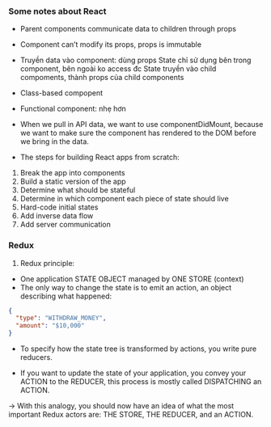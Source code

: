 ### Some notes about React

- Parent components communicate data to children through props

- Component can’t modify its props, props is immutable

- Truyền data vào component: dùng props
  State chỉ sử dụng bên trong component, bên ngoài ko access đc
  State truyền vào child compoments, thành props của child components

- Class-based compopent
- Functional component: nhẹ hơn

- When we pull in API data, we want to use componentDidMount, because we want
to make sure the component has rendered to the DOM before we bring in the data.

- The steps for building React apps from scratch:

1. Break the app into components
2. Build a static version of the app
3. Determine what should be stateful
4. Determine in which component each piece of state should live
5. Hard-code initial states
6. Add inverse data flow
7. Add server communication

### Redux

1. Redux principle:

- One application STATE OBJECT managed by ONE STORE (context)
- The only way to change the state is to emit an action, an object describing
what happened:

```json
{
  "type": "WITHDRAW_MONEY",
  "amount": "$10,000"
}
```

- To specify how the state tree is transformed by actions, you write pure reducers.

- If you want to update the state of your application, you convey your ACTION to
the REDUCER, this process is mostly called DISPATCHING an ACTION.

-> With this analogy, you should now have an idea of what the most important Redux
actors are: THE STORE, THE REDUCER, and an ACTION.
